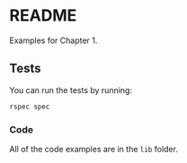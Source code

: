 # README

Examples for Chapter 1.

## Tests

You can run the tests by running:

```sh
rspec spec
```

### Code

All of the code examples are in the `lib` folder.